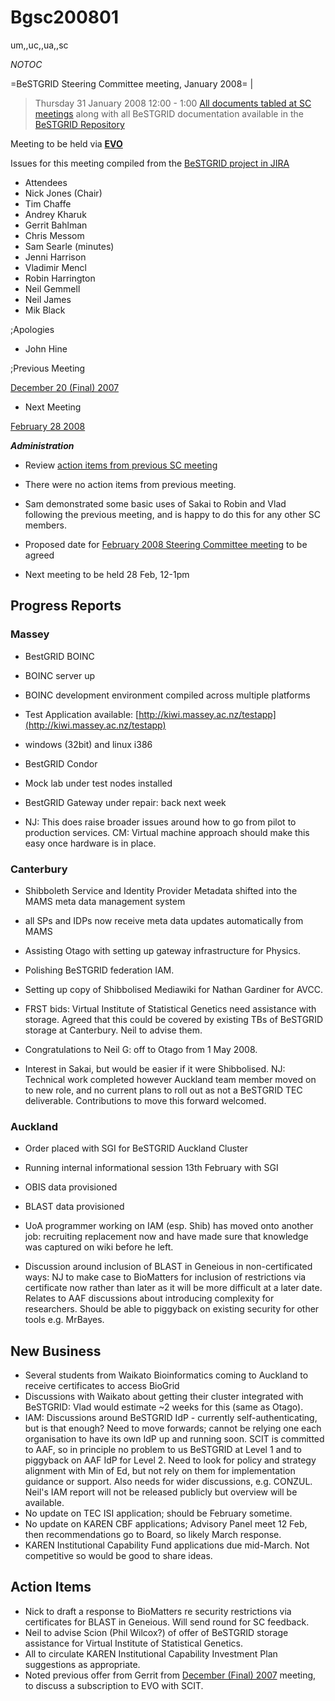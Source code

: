# Bgsc200801

um,,uc,,ua,,sc

_*NOTOC*_

=BeSTGRID Steering Committee meeting, January 2008= |

>  Thursday 31 January 2008
>  12:00 - 1:00
>  [All documents tabled at SC meetings](https://svn.csi.ac.nz/svn/bestgrid/community/sc/) along with all BeSTGRID documentation available in the [BeSTGRID Repository](https://svn.csi.ac.nz/svn/bestgrid/)

Meeting to be held via **[EVO](http://evo.vrvs.org/)**

Issues for this meeting compiled from the [BeSTGRID project in JIRA](http://support.csi.ac.nz:8080/browse/BG)

- Attendees
- Nick Jones (Chair)
- Tim Chaffe
- Andrey Kharuk
- Gerrit Bahlman
- Chris Messom
- Sam Searle (minutes)
- Jenni Harrison
- Vladimir Mencl
- Robin Harrington
- Neil Gemmell
- Neil James
- Mik Black

;Apologies
- John Hine

;Previous Meeting

[December 20 (Final) 2007](/wiki/spaces/BeSTGRID/pages/3816950610)
- Next Meeting

[February 28 2008](/wiki/spaces/BeSTGRID/pages/3816950911)

***Administration***
- Review [action items from previous SC meeting](/wiki/spaces/BeSTGRID/pages/3816950610#Bgsc200712.2-ActionItems)
	
- There were no action items from previous meeting.
- Sam demonstrated some basic uses of Sakai to Robin and Vlad following the previous meeting, and is happy to do this for any other SC members.
- Proposed date for [February 2008 Steering Committee meeting](/wiki/spaces/BeSTGRID/pages/3816950911) to be agreed
	
- Next meeting to be held 28 Feb, 12-1pm

## Progress Reports

### Massey

- BestGRID BOINC
	
- BOINC server up
- BOINC development environment compiled across multiple platforms
- Test Application available: [http://kiwi.massey.ac.nz/testapp](http://kiwi.massey.ac.nz/testapp)
		
- windows (32bit) and linux i386
- BestGRID Condor
	
- Mock lab under test nodes installed
- BestGRID Gateway under repair: back next week
	
- NJ: This does raise broader issues around how to go from pilot to production services. CM: Virtual machine approach should make this easy once hardware is in place.

### Canterbury

- Shibboleth Service and Identity Provider Metadata shifted into the MAMS meta data management system
	
- all SPs and IDPs now receive meta data updates automatically from MAMS
- Assisting Otago with setting up gateway infrastructure for Physics.
- Polishing BeSTGRID federation IAM.
- Setting up copy of Shibbolised Mediawiki for Nathan Gardiner for AVCC.
- FRST bids: Virtual Institute of Statistical Genetics need assistance with storage. Agreed that this could be covered by existing TBs of BeSTGRID storage at Canterbury. Neil to advise them.
- Congratulations to Neil G: off to Otago from 1 May 2008.
- Interest in Sakai, but would be easier if it were Shibbolised. NJ: Technical work completed however Auckland team member moved on to new role, and no current plans to roll out as not a BeSTGRID TEC deliverable. Contributions to move this forward welcomed.

### Auckland

- Order placed with SGI for BeSTGRID Auckland Cluster
	
- Running internal informational session 13th February with SGI
- OBIS data provisioned
- BLAST data provisioned
- UoA programmer working on IAM (esp. Shib) has moved onto another job: recruiting replacement now and have made sure that knowledge was captured on wiki before he left.
- Discussion around inclusion of BLAST in Geneious in non-certificated ways: NJ to make case to BioMatters for inclusion of restrictions via certificate now rather than later as it will be more difficult at a later date. Relates to AAF discussions about introducing complexity for researchers. Should be able to piggyback on existing security for other tools e.g. MrBayes.

## New Business

- Several students from Waikato Bioinformatics coming to Auckland to receive certificates to access BioGrid
- Discussions with Waikato about getting their cluster integrated with BeSTGRID: Vlad would estimate ~2 weeks for this (same as Otago).
- IAM: Discussions around BeSTGRID IdP - currently self-authenticating, but is that enough? Need to move forwards; cannot be relying one each organisation to have its own IdP up and running soon. SCIT is committed to AAF, so in principle no problem to us BeSTGRID at Level 1 and to piggyback on AAF IdP for Level 2. Need to look for policy and strategy alignment with Min of Ed, but not rely on them for implementation guidance or support. Also needs for wider discussions, e.g. CONZUL. Neil's IAM report will not be released publicly but overview will be available.
- No update on TEC ISI application; should be February sometime.
- No update on KAREN CBF applications; Advisory Panel meet 12 Feb, then recommendations go to Board, so likely March response.
- KAREN Institutional Capability Fund applications due mid-March. Not competitive so would be good to share ideas.

## Action Items

- Nick to draft a response to BioMatters re security restrictions via certificates for BLAST in Geneious. Will send round for SC feedback.
- Neil to advise Scion (Phil Wilcox?) of offer of BeSTGRID storage assistance for Virtual Institute of Statistical Genetics.
- All to circulate KAREN Institutional Capability Investment Plan suggestions as appropriate.
- Noted previous offer from Gerrit from [December (Final) 2007](/wiki/spaces/BeSTGRID/pages/3816950610) meeting, to discuss a subscription to EVO with SCIT.
